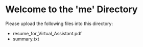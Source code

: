 # Welcome to the 'me' Directory

Please upload the following files into this directory:
- resume_for_Virtual_Assistant.pdf
- summary.txt